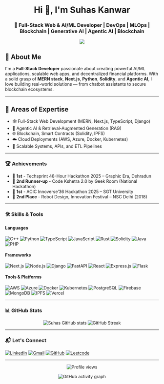 <h1 align="center">Hi 👋, I'm Suhas Kanwar</h1>
<h3 align="center">🚀 Full-Stack Web & AI/ML Developer | DevOps | MLOps | Blockchain | Generative AI | Agentic AI | Blockchain</h3>

<p align="center">
  <img src="https://readme-typing-svg.herokuapp.com?font=Fira+Code&size=22&pause=1000&color=36BCF7&center=true&vCenter=true&width=435&lines=AI%2FML+Developer+%F0%9F%94%AE;Full-Stack+Engineer+%F0%9F%96%A5%EF%B8%8F;Loves+Hackathons+%F0%9F%94%A5;Building+Smart+Web3+Apps+%F0%9F%92%BB;Always+learning+something+new+%F0%9F%9A%80" />
</p>

## 🚀 About Me

I'm a **Full-Stack Developer** passionate about creating powerful AI/ML applications, scalable web apps, and decentralized financial platforms. With a solid grasp of **MERN stack**, **Next.js**, **Python**, **Solidity**, and **Agentic AI**, I love building real-world solutions — from chatbot assistants to secure blockchain ecosystems.

---

## 🧠 Areas of Expertise

- 🕸️ Full-Stack Web Development (MERN, Next.js, TypeScript, Django)
- 🤖 Agentic AI & Retrieval-Augmented Generation (RAG)
- 🌐 Blockchain, Smart Contracts (Solidity, IPFS)
- ☁️ Cloud Deployments (AWS, Azure, Docker, Kubernetes)
- 🔐 Scalable Systems, APIs, and ETL Pipelines

---

### 🏆 Achievements
- 🥇 **1st** - Techsprint 48-Hour Hackathon 2025 – Graphic Era, Dehradun  
- 🥉 **2nd Runner-up** - Code Kshetra 2.0 by Geek Room (National Hackathon)  
- 🥇 **1st** - ACIC Innoverse’36 Hackathon 2025 – SGT University  
- 🥈 **2nd Place** - Robot Design, Innovation Festival – NSC Delhi (2018)

---

### 🛠️ Skills & Tools

#### Languages  
![C++](https://img.shields.io/badge/C%2B%2B-00599C?style=flat&logo=c%2B%2B) 
![Python](https://img.shields.io/badge/Python-3776AB?style=flat&logo=python)
![TypeScript](https://img.shields.io/badge/TypeScript-3178C6?style=flat&logo=typescript)
![JavaScript](https://img.shields.io/badge/JavaScript-F7DF1E?style=flat&logo=javascript&logoColor=black)
![Rust](https://img.shields.io/badge/Rust-000000?style=flat&logo=rust)
![Solidity](https://img.shields.io/badge/Solidity-363636?style=flat&logo=solidity)
![Java](https://img.shields.io/badge/Java-007396?style=flat&logo=java&logoColor=white)
![PHP](https://img.shields.io/badge/PHP-777BB4?style=flat&logo=php&logoColor=white)

#### Frameworks  
![Next.js](https://img.shields.io/badge/Next.js-000000?style=flat&logo=next.js)
![Node.js](https://img.shields.io/badge/Node.js-339933?style=flat&logo=node.js)
![Django](https://img.shields.io/badge/Django-092E20?style=flat&logo=django)
![FastAPI](https://img.shields.io/badge/FastAPI-005571?style=flat&logo=fastapi)
![React](https://img.shields.io/badge/React-61DAFB?style=flat&logo=react&logoColor=black)
![Express.js](https://img.shields.io/badge/Express.js-000000?style=flat&logo=express&logoColor=white)
![Flask](https://img.shields.io/badge/Flask-000000?style=flat&logo=flask&logoColor=white)

#### Tools & Platforms  
![AWS](https://img.shields.io/badge/AWS-232F3E?style=flat&logo=amazon-aws)
![Azure](https://img.shields.io/badge/Azure-0078D4?style=flat&logo=microsoftazure&logoColor=white)
![Docker](https://img.shields.io/badge/Docker-2496ED?style=flat&logo=docker)
![Kubernetes](https://img.shields.io/badge/Kubernetes-326CE5?style=flat&logo=kubernetes)
![PostgreSQL](https://img.shields.io/badge/PostgreSQL-336791?style=flat&logo=postgresql)
![Firebase](https://img.shields.io/badge/Firebase-FFCA28?style=flat&logo=firebase)
![MongoDB](https://img.shields.io/badge/MongoDB-47A248?style=flat&logo=mongodb&logoColor=white)
![IPFS](https://img.shields.io/badge/IPFS-65C2CB?style=flat&logo=ipfs&logoColor=white)
![Vercel](https://img.shields.io/badge/Vercel-000000?style=flat&logo=vercel&logoColor=white)

---

### 📊 GitHub Stats

<p align="center">
  <img src="https://github-readme-stats.vercel.app/api?username=SuhasKanwar&show_icons=true&theme=tokyonight" alt="Suhas GitHub stats" />
  <img src="https://github-readme-streak-stats.herokuapp.com/?user=SuhasKanwar&theme=tokyonight" alt="GitHub Streak" />
</p>

---

### 📬 Let's Connect
[![LinkedIn](https://img.shields.io/badge/-LinkedIn-blue?style=flat&logo=Linkedin&logoColor=white)](https://www.linkedin.com/in/suhas-kanwar-4a3a09291/)
[![Gmail](https://img.shields.io/badge/Gmail-D14836?style=flat&logo=gmail&logoColor=white)](mailto:suhas.kanwar@gmail.com)
[![GitHub](https://img.shields.io/badge/GitHub-100000?style=flat&logo=github&logoColor=white)](https://github.com/SuhasKanwar)
[![Leetcode](https://img.shields.io/badge/LeetCode-FFA116?style=flat&logo=github&logoColor=white)](https://leetcode.com/u/Suhas_Kanwar)

---
<p align="center">
  <img src="https://komarev.com/ghpvc/?username=SuhasKanwar&color=blue&style=flat-square&label=Profile+Views" alt="Profile views" />
</p>

<p align="center">
  <img src="https://activity-graph.herokuapp.com/graph?username=SuhasKanwar&theme=dracula" alt="GitHub activity graph" />
</p>
